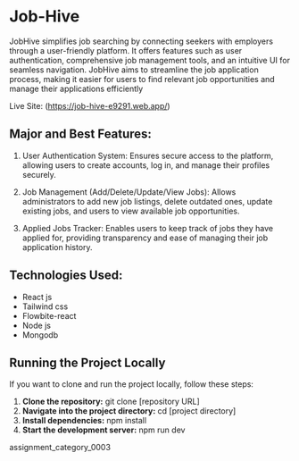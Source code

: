 # Job-Hive
JobHive simplifies job searching by connecting seekers with employers through a user-friendly platform. It offers features such as user authentication, comprehensive job management tools, and an intuitive UI for seamless navigation. JobHive aims to streamline the job application process, making it easier for users to find relevant job opportunities and manage their applications efficiently

Live Site: (https://job-hive-e9291.web.app/)

## Major and Best Features:

1. User Authentication System: Ensures secure access to the platform, allowing users to create accounts, log in, and manage their profiles securely.

2. Job Management (Add/Delete/Update/View Jobs): Allows administrators to add new job listings, delete outdated ones, update existing jobs, and users to view available job opportunities.

3. Applied Jobs Tracker: Enables users to keep track of jobs they have applied for, providing transparency and ease of managing their job application history.

## Technologies Used:

* React js
* Tailwind css
* Flowbite-react
* Node js
* Mongodb

## Running the Project Locally

If you want to clone and run the project locally, follow these steps:

1. **Clone the repository:**
git clone [repository URL]
2. **Navigate into the project directory:**
cd [project directory]
3. **Install dependencies:**
npm install
4. **Start the development server:**
npm run dev

assignment_category_0003


